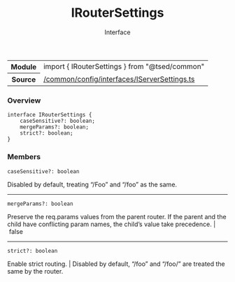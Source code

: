 
<header class="symbol-info-header"><h1 id="iroutersettings">IRouterSettings</h1><label class="symbol-info-type-label interface">Interface</label></header>
<!-- summary -->
<section class="symbol-info"><table class="is-full-width"><tbody><tr><th>Module</th><td><div class="lang-typescript"><span class="token keyword">import</span> { IRouterSettings }&nbsp;<span class="token keyword">from</span>&nbsp;<span class="token string">"@tsed/common"</span></div></td></tr><tr><th>Source</th><td><a href="https://github.com/Romakita/ts-express-decorators/blob/v4.22.1/src//common/config/interfaces/IServerSettings.ts#L0-L0">/common/config/interfaces/IServerSettings.ts</a></td></tr></tbody></table></section>
<!-- overview -->


### Overview


<pre><code class="typescript-lang "><span class="token keyword">interface</span> IRouterSettings <span class="token punctuation">{</span>
    caseSensitive?<span class="token punctuation">:</span> <span class="token keyword">boolean</span><span class="token punctuation">;</span>
    mergeParams?<span class="token punctuation">:</span> <span class="token keyword">boolean</span><span class="token punctuation">;</span>
    strict?<span class="token punctuation">:</span> <span class="token keyword">boolean</span><span class="token punctuation">;</span>
<span class="token punctuation">}</span></code></pre>


<!-- Parameters -->

<!-- Description -->

<!-- Members -->







### Members



<div class="method-overview">
<pre><code class="typescript-lang ">caseSensitive?<span class="token punctuation">:</span> <span class="token keyword">boolean</span></code></pre>
</div>


Disabled by default, treating “/Foo” and “/foo” as the same.



<hr/>



<div class="method-overview">
<pre><code class="typescript-lang ">mergeParams?<span class="token punctuation">:</span> <span class="token keyword">boolean</span></code></pre>
</div>


Preserve the req.params values from the parent router. If the parent and the child have conflicting param names, the child’s value take precedence. | false



<hr/>



<div class="method-overview">
<pre><code class="typescript-lang ">strict?<span class="token punctuation">:</span> <span class="token keyword">boolean</span></code></pre>
</div>


Enable strict routing. | Disabled by default, “/foo” and “/foo/” are treated the same by the router.







